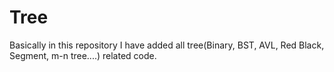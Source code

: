 # Tree
Basically in this repository I have added all tree(Binary, BST, AVL, Red Black, Segment, m-n tree....) related code.
